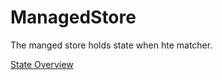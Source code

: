 # ManagedStore
The manged store holds state when hte matcher.

[State Overview](./state/Overview.md)